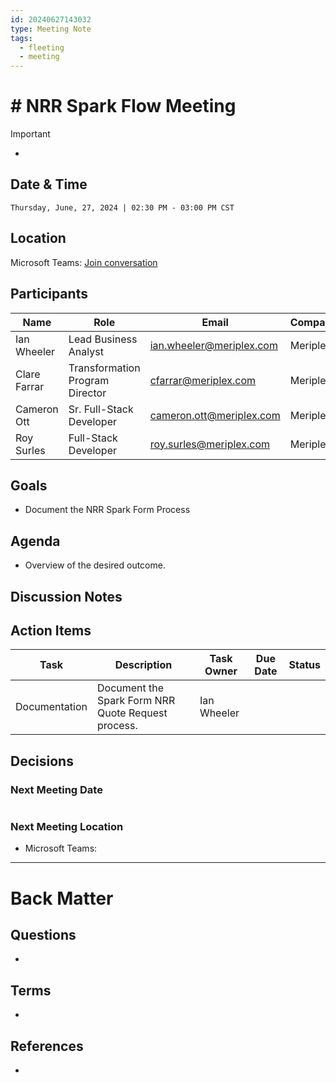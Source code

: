 ```yaml
---
id: 20240627143032
type: Meeting Note
tags:
  - fleeting
  - meeting
---
```

# # NRR Spark Flow Meeting

> [!important] 
> - 

## Date & Time

```Datetime
Thursday, June, 27, 2024 | 02:30 PM - 03:00 PM CST
```

## Location

Microsoft Teams: [Join conversation](https://teams.microsoft.com/l/meetup-join/19%3ameeting_NGIwN2M0ZjgtN2E2OS00NDk3LTk3M2MtYzFlODlmOGI0ODRl%40thread.v2/0?context=%7b%22Tid%22%3a%226d4422b6-9fe9-4ec2-8904-ccaa320bd30a%22%2c%22Oid%22%3a%22fbe9fa4f-b3a4-4b73-8ba8-79476a4c17ea%22%7d)

## Participants

| Name         | Role                            | Email                    | Company  |
| ------------ | ------------------------------- | ------------------------ | -------- |
| Ian Wheeler  | Lead Business Analyst           | ian.wheeler@meriplex.com | Meriplex |
| Clare Farrar | Transformation Program Director | cfarrar@meriplex.com     | Meriplex |
| Cameron Ott  | Sr. Full-Stack Developer        | cameron.ott@meriplex.com | Meriplex |
| Roy Surles   | Full-Stack Developer            | roy.surles@meriplex.com  | Meriplex |

## Goals

- Document the NRR Spark Form Process 

## Agenda 

- Overview of the desired outcome.

## Discussion Notes


## Action Items

| Task          | Description                                        | Task Owner  | Due Date | Status |
| ------------- | -------------------------------------------------- | ----------- | -------- | ------ |
| Documentation | Document the Spark Form NRR Quote Request process. | Ian Wheeler |          |        |

## Decisions

### Next Meeting Date

```Datetime

```

### Next Meeting Location

- Microsoft Teams: 


---
# Back Matter
## Questions

- 

## Terms

- 

## References

- 